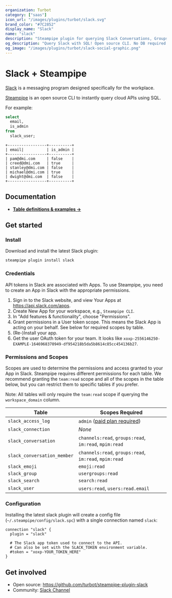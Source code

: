 ```yaml
---
organization: Turbot
category: ["saas"]
icon_url: "/images/plugins/turbot/slack.svg"
brand_color: "#7C2852"
display_name: "Slack"
name: "slack"
description: "Steampipe plugin for querying Slack Conversations, Groups, Users and other resources."
og_description: "Query Slack with SQL! Open source CLI. No DB required."
og_image: "/images/plugins/turbot/slack-social-graphic.png"
---
```


# Slack + Steampipe

[Slack](https://slack.com/) is a messaging program designed specifically for the workplace.

[Steampipe](https://steampipe.io) is an open source CLI to instantly query cloud APIs using SQL.

For example:

```sql
select
  email,
  is_admin
from
  slack_user;
```

```
+-----------------+----------+
| email|          | is_admin |
+-----------------+----------+
| pam@dmi.com     | false    |
| creed@dmi.com   | true     |
| stanley@dmi.com | false    |
| michael@dmi.com | true     |
| dwight@dmi.com  | false    |
+-----------------+----------+
```

## Documentation

- **[Table definitions & examples →](/plugins/turbot/slack/tables)**

## Get started

### Install

Download and install the latest Slack plugin:

```bash
steampipe plugin install slack
```

### Credentials

API tokens in Slack are associated with Apps. To use Steampipe, you need to create an App in Slack with the appropriate permissions.

1. Sign in to the Slack website, and view Your Apps at https://api.slack.com/apps.
2. Create New App for your workspace, e.g., `Steampipe CLI`.
3. In "Add features & functionality", choose "Permissions".
4. Grant permissions in a User token scope. This means the Slack App is acting on your behalf. See below for required scopes by table.
5. (Re-)Install your app.
6. Get the user OAuth token for your team. It looks like `xoxp-2556146250-EXAMPLE-1646968370949-df954218b5da5b8614c85cc454136b27`.

### Permissions and Scopes

Scopes are used to determine the permissions and access granted to your App in Slack.
Steampipe requires different permissions for each table. We recommend granting
the `team:read` scope and all of the scopes in the table below, but you can
restrict them to specific tables if you prefer.

Note: All tables will only require the `team:read` scope if querying the `workspace_domain` column.

| Table                       | Scopes Required                                                                                                  |
| --------------------------- | ---------------------------------------------------------------------------------------------------------------- |
| `slack_access_log`          | `admin` ([paid plan required](https://slack.com/help/articles/360002084807-View-Access-Logs-for-your-workspace)) |
| `slack_connection`          | _None_                                                                                                           |
| `slack_conversation`        | `channels:read`, `groups:read`, `im:read`, `mpim:read`                                                           |
| `slack_conversation_member` | `channels:read`, `groups:read`, `im:read`, `mpim:read`                                                           |
| `slack_emoji`               | `emoji:read`                                                                                                     |
| `slack_group`               | `usergroups:read`                                                                                                |
| `slack_search`              | `search:read`                                                                                                    |
| `slack_user`                | `users:read`, `users:read.email`                                                                                 |

### Configuration

Installing the latest slack plugin will create a config file (`~/.steampipe/config/slack.spc`) with a single connection named `slack`:

```hcl
connection "slack" {
  plugin = "slack"

  # The Slack app token used to connect to the API.
  # Can also be set with the SLACK_TOKEN environment variable.
  #token = "xoxp-YOUR_TOKEN_HERE"
}
```

## Get involved

* Open source: https://github.com/turbot/steampipe-plugin-slack
* Community: [Slack Channel](https://steampipe.io/community/join)
